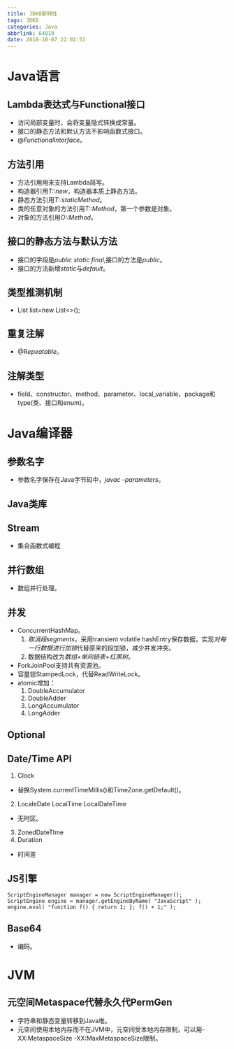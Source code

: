 ```yaml
---
title: JDK8新特性
tags: JDK8
categories: Java
abbrlink: 64019
date: 2018-10-07 22:02:53
---
```

# Java语言

## Lambda表达式与Functional接口
* 访问局部变量时，会将变量隐式转换成常量。
* 接口的静态方法和默认方法不影响函数式接口。
* @*FunctionalInterface*。

## 方法引用
* 方法引用用来支持Lambda简写。
* 构造器引用*T::new*，构造器本质上静态方法。
* 静态方法引用*T::staticMethod*。
* 类的任意对象的方法引用*T::Method*，第一个参数是对象。
* 对象的方法引用*O::Method*。

## 接口的静态方法与默认方法
* 接口的字段是*public static final*,接口的方法是*public*。
* 接口的方法新增*static*与*default*。

## 类型推测机制
* List<T> list=new List<>();

## 重复注解
* @R*epeatable*。

## 注解类型
* field、constructor、method、parameter、local_variable、package和type(类、接口和enum)。

# Java编译器

## 参数名字
* 参数名字保存在Java字节码中，*javac -parameters*。

## Java类库

## Stream
* 集合函数式编程

## 并行数组
* 数组并行处理。

## 并发
* ConcurrentHashMap。
    1. *取消段segments*，采用transient volatile hashEntry保存数据，实现*对每一行数据进行加锁*代替原来的段加锁，减少并发冲突。
    2. 数据结构改为*数组+单向链表+红黑树*。
* ForkJoinPool支持共有资源池。
* 容量锁StampedLock，代替ReadWriteLock。
* atomic增加：
    1. DoubleAccumulator
    2. DoubleAdder
    3. LongAccumulator
    4. LongAdder

## Optional

## Date/Time API
1. Clock
* 替换System.currentTimeMillis()和TimeZone.getDefault()。
2. LocaleDate LocalTime LocalDateTime
* 无时区。
3. ZonedDateTIme
4. Duration
* 时间差

## JS引擎
```
ScriptEngineManager manager = new ScriptEngineManager();
ScriptEngine engine = manager.getEngineByName( "JavaScript" );
engine.eval( "function f() { return 1; }; f() + 1;" );
```

## Base64
* 编码。

# JVM

## 元空间Metaspace代替永久代PermGen
* 字符串和静态变量转移到Java堆。
* 元空间使用本地内存而不在JVM中，元空间受本地内存限制，可以用-XX:MetaspaceSize -XX:MaxMetaspaceSize限制。

